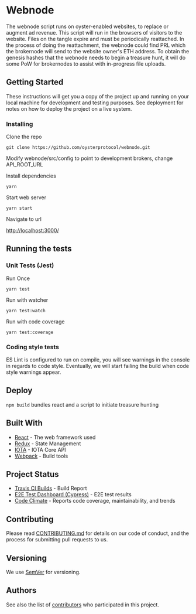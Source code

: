 
# Webnode

The webnode script runs on oyster-enabled websites, to replace or augment ad revenue.  This script will run in the browsers of visitors to the website.  Files on the tangle expire and must be periodically reattached.  In the process of doing the reattachment, the webnode could find PRL which the brokernode will send to the website owner's ETH address.  To obtain the genesis hashes that the webnode needs to begin a treasure hunt, it will do some PoW for brokernodes to assist with in-progress file uploads.

## Getting Started

These instructions will get you a copy of the project up and running on your local machine for development and testing purposes. See deployment for notes on how to deploy the project on a live system.

### Installing

Clone the repo

```
git clone https://github.com/oysterprotocol/webnode.git
```

Modify webnode/src/config to point to development brokers, change API\_ROOT\_URL


Install dependencies 

```
yarn
```

Start web server

```
yarn start
```

Navigate to url

[http://localhost:3000/](http://localhost:3000/)

## Running the tests

### Unit Tests (Jest)

Run Once

```
yarn test
```

Run with watcher

```
yarn test:watch
```

Run with code coverage

```
yarn test:coverage
```

### Coding style tests

ES Lint is configured to run on compile, you will see warnings in the console in regards to code style. Eventually, we will start failing the build when code style warnings appear.

## Deploy

`npm build` bundles react and a script to initiate treasure hunting

## Built With

* [React](https://reactjs.org/) - The web framework used
* [Redux](https://redux.js.org/) - State Management
* [IOTA](https://github.com/iotaledger/iota.lib.js/) - IOTA Core API
* [Webpack](https://webpack.js.org/) - Build tools


## Project Status

* [Travis CI Builds](https://travis-ci.org/oysterprotocol/webnode) - Build Report
* [E2E Test Dashboard (Cypress)](https://www.cypress.io/) - E2E test results
* [Code Climate](https://codeclimate.com/github/oysterprotocol/webnode) - Reports code coverage, maintainability, and trends


## Contributing

Please read [CONTRIBUTING.md](https://google.com) for details on our code of conduct, and the process for submitting pull requests to us.

## Versioning

We use [SemVer](http://semver.org/) for versioning.

## Authors

See also the list of [contributors](https://github.com/your/project/contributors) who participated in this project.